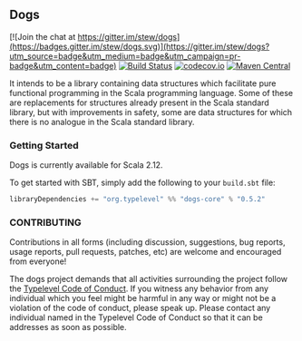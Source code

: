 ## Dogs

[![Join the chat at https://gitter.im/stew/dogs](https://badges.gitter.im/stew/dogs.svg)](https://gitter.im/stew/dogs?utm_source=badge&utm_medium=badge&utm_campaign=pr-badge&utm_content=badge)
[![Build Status](https://api.travis-ci.org/stew/dogs.png)](https://travis-ci.org/stew/dogs)
[![codecov.io](http://codecov.io/github/stew/dogs/coverage.svg?branch=master)](http://codecov.io/github/stew/dogs?branch=master)
[![Maven Central](https://img.shields.io/maven-central/v/org.typelevel/dogs-core_2.12.svg)](https://maven-badges.herokuapp.com/maven-central/org.typelevel/dogs-core_2.12)

It intends to be a library containing data structures which facilitate pure functional programming in the Scala programming language. Some of these are replacements for structures already present in the Scala standard library, but with improvements in safety, some are data structures for which there is no analogue in the Scala standard library.

### Getting Started

Dogs is currently available for Scala 2.12.

To get started with SBT, simply add the following to your `build.sbt` file:

```scala
libraryDependencies += "org.typelevel" %% "dogs-core" % "0.5.2"
```

### CONTRIBUTING

Contributions in all forms (including discussion, suggestions, bug reports, usage reports, pull requests, patches, etc) are welcome and encouraged from everyone!

The dogs project demands that all activities surrounding the project follow the [Typelevel Code of Conduct](http://typelevel.org/conduct.html). If you witness any behavior from any individual which you feel might be harmful in any way or might not be a violation of the code of conduct, please speak up. Please contact any individual named in the Typelevel Code of Conduct so that it can be addresses as soon as possible.
